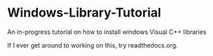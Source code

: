 # Windows-Library-Tutorial
An in-progress tutorial on how to install windows Visual C++ libraries

If I ever get around to working on this, try readthedocs.org.
